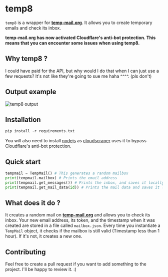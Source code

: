 # temp8

```temp8``` is a wrapper for **[temp-mail.org](https://temp-mail.org/en/)**. It allows you to create temporary emails and check its inbox.

**temp-mail.org has now activated Cloudflare's anti-bot protection. This means that you can encounter some issues when using temp8.**

## Why temp8 ?

I could have paid for the API, but why would I do that when I can just use a few requests? It's not like they're going to sue me haha ^^^^. (pls don't)

## Output example
![temp8 output](img/demo_fixed.gif?raw=true "temp8 output example")

## Installation
```py
pip install -r requirements.txt
```

You will also need to install [nodejs](https://nodejs.org/en/download/) as [cloudscraper](https://www.github.com/VeNoMouS/cloudscraper) uses it to bypass Cloudflare's anti-bot protection.

## Quick start
```py
tempmail = TempMail() # This generates a random mailbox
print(tempmail.mailbox) # Prints the email address
print(tempmail.get_messages()) # Prints the inbox, and saves it locally as a json file
print(tempmail.get_mail_data(id)) # Prints the mail data and saves it locally (Attachements included)
```

## What does it do ?
It creates a random mail on **[temp-mail.org](https://temp-mail.org/en/)** and allows you to check its inbox.
Your new email address, its token, and the timestamp when it was created are stored in a file called ```mailbox.json```.
Every time you instantiate a ```TempMail``` object, it checks if the mailbox is still valid (Timestamp less than 1 hour). If it's not, it creates a new one.

## Contributing
Feel free to create a pull request if you want to add something to the project. I'll be happy to review it. :)